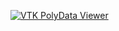 [![VTK PolyData Viewer](/assets/images/examples/VTPViewer-singlepin.jpg)](https://github.com/Kitware/trame/tree/master/examples/06_vtk/Applications/VTPViewer)